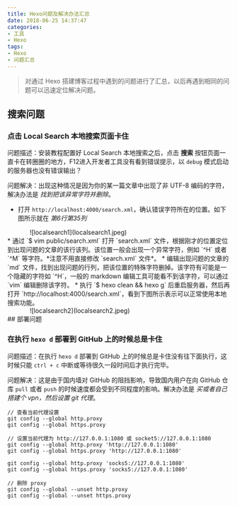 ```yaml
---
title: Hexo问题及解决办法汇总
date: 2018-06-25 14:37:47
categories:
- 工具
- Hexo
tags:
- Hexo
- 问题汇总
---
```


> 对通过 Hexo 搭建博客过程中遇到的问题进行了汇总，以后再遇到相同的问题可以迅速定位解决问题。

<!--more-->

## 搜索问题

### 点击 Local Search 本地搜索页面卡住
问题描述：安装教程配置好 Local Search 本地搜索之后，点击 **搜索** 按钮页面一直卡在转圈圈的地方，F12进入开发者工具没有看到错误提示，以 `debug` 模式启动的服务器也没有错误输出？

问题解决：出现这种情况是因为你的某一篇文章中出现了非 UTF-8 编码的字符，解决办法是 *找到把该异常字符并删除*。

* 打开 `http://localhost:4000/search.xml`，确认错误字符所在的位置。如下图所示就在 *第6行第35列*

<div style='width: 80%; margin: auto'>![localsearch1](localsearch1.jpeg)</div>
* 通过 `$ vim public/search.xml` 打开 `search.xml` 文件，根据刚才的位置定位到出现问题的文章的该行该列。该位置一般会出现一个异常字符，例如 `^H` 或者 `^M` 等字符。*注意不用直接修改 `search.xml` 文件*。
* 编辑出现问题的文章的 `md` 文件，找到出现问题的行列，把该位置的特殊字符删掉。该字符有可能是一个隐藏的字符如 `^H`，一般的 markdown 编辑工具可能看不到该字符，可以通过 `vim` 编辑删除该字符。
* 执行 `$ hexo clean && hexo g` 后重启服务器，然后再打开 `http://localhost:4000/search.xml`，看到下图所示表示可以正常使用本地搜索功能。

<div style='width: 80%; margin: auto'>![localsearch2](localsearch2.jpeg)</div>
## 部署问题

### 在执行 `hexo d` 部署到 GitHub 上的时候总是卡住
问题描述：在执行 `hexo d` 部署到 GitHub 上的时候总是卡住没有往下面执行，这时候只能 `ctrl + c` 中断或等待很久一段时间后才执行完毕。

问题解决：这是由于国内墙对 GitHub 的阻挡影响，导致国内用户在向 GitHub 仓库 `pull` 或者 `push` 的时候速度都会受到不同程度的影响。解决办法是 *买或者自己搭建个 vpn，然后设置 git 代理*。

```
// 查看当前代理设置
git config --global http.proxy
git config --global https.proxy

// 设置当前代理为 http://127.0.0.1:1080 或 socket5://127.0.0.1:1080
git config --global http.proxy 'http://127.0.0.1:1080'
git config --global https.proxy 'http://127.0.0.1:1080'

git config --global http.proxy 'socks5://127.0.0.1:1080'
git config --global https.proxy 'socks5://127.0.0.1:1080'

// 删除 proxy
git config --global --unset http.proxy
git config --global --unset https.proxy
```